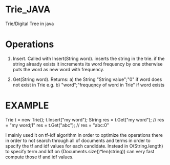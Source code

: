 # Trie_JAVA
Trie/Digital Tree in java
# Operations
1) Insert. Called with Insert(String word). inserts the string in the trie.
if the string already exists it increments its word frequency by one otherwise puts the word as new word with frequency.

2) Get(String word). Returns: 
    a) the String "String value";"0" if word does not exist in Trie e.g.
    b) "word";"frequqncy of word in Trie" if word exists
# EXAMPLE

Trie t = new Trie();
t.Insert("my word");
String res = t.Get("my word"); // res = "my word;1"
res = t.Get("abc"); // res = "abc:0"

I mainly used it on tf-idf algorithm in order to optimize the operations there in order to not search through all of documents and terms in order to specify the tf and idf values for each candidate. Instead in O(String.length) to specify term and Idf on (Documents.size()*len(string)) can very fast compute those tf and idf values.
